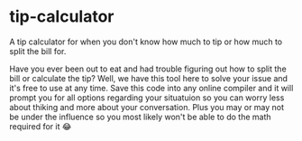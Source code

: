 # tip-calculator
A tip calculator for when you don't know how much to tip or how much to split the bill for.

Have you ever been out to eat and had trouble figuring out how to split the bill or calculate the tip? Well, we have this tool here to solve your issue and it's free to use at any time. Save this code into any online compiler and it will prompt you for all options regarding your situatuion so you can worry less about thiking and more about your conversation. Plus you may or may not be under the influence so you most likely won't be able to do the math required for it 😂
